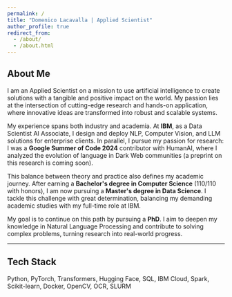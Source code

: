 ```yaml
---
permalink: /
title: "Domenico Lacavalla | Applied Scientist"
author_profile: true
redirect_from: 
  - /about/
  - /about.html
---
```


## About Me

I am an Applied Scientist on a mission to use artificial intelligence to create solutions with a tangible and positive impact on the world. My passion lies at the intersection of cutting-edge research and hands-on application, where innovative ideas are transformed into robust and scalable systems.

My experience spans both industry and academia. At **IBM**, as a Data Scientist AI Associate, I design and deploy NLP, Computer Vision, and LLM solutions for enterprise clients. In parallel, I pursue my passion for research: I was a **Google Summer of Code 2024** contributor with HumanAI, where I analyzed the evolution of language in Dark Web communities (a preprint on this research is coming soon).

This balance between theory and practice also defines my academic journey. After earning a **Bachelor's degree in Computer Science** (110/110 with honors), I am now pursuing a **Master's degree in Data Science**. I tackle this challenge with great determination, balancing my demanding academic studies with my full-time role at IBM.

My goal is to continue on this path by pursuing a **PhD**. I aim to deepen my knowledge in Natural Language Processing and contribute to solving complex problems, turning research into real-world progress.

---

## Tech Stack

Python, PyTorch, Transformers, Hugging Face, SQL, IBM Cloud, Spark, Scikit-learn, Docker, OpenCV, OCR, SLURM